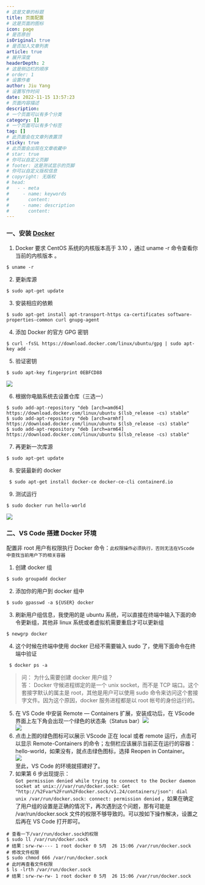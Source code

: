 ```yaml
---
# 这是文章的标题
title: 页面配置
# 这是页面的图标
icon: page
# 是否原创
isOriginal: true
# 是否加入文章列表
article: true
# 展开深度
headerDepth: 2
# 这是侧边栏的顺序
# order: 1
# 设置作者
author: Jiu Yang
# 设置写作时间
date: 2022-11-15 13:57:23
# 页面内容描述
description: 
# 一个页面可以有多个分类
category: []
# 一个页面可以有多个标签
tag: []
# 此页面会在文章列表置顶
sticky: true
# 此页面会出现在文章收藏中
# star: true
# 你可以自定义页脚
# footer: 这是测试显示的页脚
# 你可以自定义版权信息
# copyright: 无版权
# head:
#   - - meta
#     - name: keywords
#       content: 
#     - name: description
#       content: 
---
```



### 一、安装 [Docker](https://so.csdn.net/so/search?q=Docker&spm=1001.2101.3001.7020)

1.  Docker 要求 CentOS 系统的内核版本高于 3.10 ，通过 uname -r 命令查看你当前的内核版本 。

```
$ uname -r

```

2.  更新库源

```
$ sudo apt-get update

```

3.  安装相应的依赖

```
$ sudo apt-get install apt-transport-https ca-certificates software-properties-common curl gnupg-agent 

```

4.  添加 Docker 的官方 GPG 密钥

```
$ curl -fsSL https://download.docker.com/linux/ubuntu/gpg | sudo apt-key add -

```

5.  验证密钥

```
$ sudo apt-key fingerprint 0EBFCD88

```

![](https://img-blog.csdnimg.cn/51b8edc276a740cc9b52021a96deb327.png)

6.  根据你电脑系统去设置仓库（三选一）

```
$ sudo add-apt-repository "deb [arch=amd64] https://download.docker.com/linux/ubuntu $(lsb_release -cs) stable"
$ sudo add-apt-repository "deb [arch=armhf] https://download.docker.com/linux/ubuntu $(lsb_release -cs) stable"
$ sudo add-apt-repository "deb [arch=arm64] https://download.docker.com/linux/ubuntu $(lsb_release -cs) stable"

```

7.  再更新一次库源

```
$ sudo apt-get update

```

8.  安装最新的 docker

```
 $ sudo apt-get install docker-ce docker-ce-cli containerd.io

```

9.  测试运行

```
$ sudo docker run hello-world

```

![](https://img-blog.csdnimg.cn/0c5c4042710f42788e83998d44fc8d50.png)

### 二、VS Code 搭建 Docker 环境

配置非 root 用户有权限执行 Docker 命令：`此权限操作必须执行，否则无法在VScode中查找当前用户下的相关容器`

1.  创建 docker 组

```
$ sudo groupadd docker

```

2.  添加你的用户到 docker 组中

```
$ sudo gpasswd -a ${USER} docker

```

3.  刷新用户组信息，我使用的是 ubuntu 系统，可以直接在终端中输入下面的命令更新组，其他非 linux 系统或者虚拟机需要重启才可以更新组

```
$ newgrp docker 

```

4.  这个时候在终端中使用 docker 已经不需要输入 sudo 了，使用下面命令在终端中验证

```
 $ docker ps -a

```

> 问： 为什么需要创建 docker 用户组？  
> 答： Docker 守候进程绑定的是一个 unix socket，而不是 TCP 端口。这个套接字默认的属主是 root，其他是用户可以使用 sudo 命令来访问这个套接字文件。因为这个原因，docker 服务进程都是以 root 帐号的身份运行的。

5.  在 VS Code 中安装 Remote — Containers 扩展，安装成功后，在 VScode 界面上左下角会出现一个绿色的状态条（Status bar）![](https://img-blog.csdnimg.cn/88086c4eb1924e6aac1497327960e5f4.png)  
    ![](https://img-blog.csdnimg.cn/f05e633d585748e6b4044c36b2b15fe5.png)
6.  点击上图的绿色图标可以展示 VScode 正在 local 或者 remote 运行，点击可以显示 Remote-Containers 的命令；左侧栏应该展示当前正在运行的容器：hello-world，如果没有，就点击绿色图标，选择 Reopen in Container。  
    ![](https://img-blog.csdnimg.cn/60670bada5c8402788b194a666ab541c.png)  
    至此，VS Code 的环境就搭建好了。
7.  如果第 6 步出现提示：  
    `Got permission denied while trying to connect to the Docker daemon socket at unix:///var/run/docker.sock: Get "http://%2Fvar%2Frun%2Fdocker.sock/v1.24/containers/json": dial unix /var/run/docker.sock: connect: permission denied` ，如果在确定了用户组的设置是正确的情况下，再次遇到这个问题，那有可能是 /var/run/docker.sock 文件的权限不够导致的。可以按如下操作解决，设置之后再在 VS Code 打开即可。

```
# 查看一下/var/run/docker.sock的权限
$ sudo ll /var/run/docker.sock
# 结果：srw-rw---- 1 root docker 0 5月  26 15:06 /var/run/docker.sock
# 修改文件权限
$ sudo chmod 666 /var/run/docker.sock
# 此时再查看文件权限
$ ls -lrth /var/run/docker.sock
# 结果：srw-rw-rw- 1 root docker 0 5月  26 15:06 /var/run/docker.sock

```